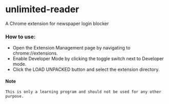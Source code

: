 # unlimited-reader
A Chrome extension for newspaper login blocker 

### How to use:

* Open the Extension Management page by navigating to chrome://extensions.
* Enable Developer Mode by clicking the toggle switch next to Developer mode.
* Click the LOAD UNPACKED button and select the extension directory.

#### Note
```
This is only a learning program and should not be used for any other purpose.
```
